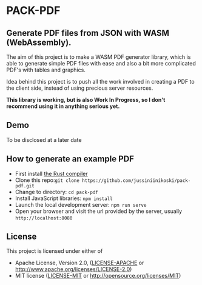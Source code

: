 # PACK-PDF
## Generate PDF files from JSON with WASM (WebAssembly).

The aim of this project is to make a WASM PDF generator library, which is able to generate simple PDF files with ease and also a bit more complicated PDF's with tables and graphics.

Idea behind this project is to push all the work involved in creating a PDF to the client side, instead of using precious server resources.

**This library is working, but is also Work In Progress, so I don't recommend using it in anything serious yet.**

## Demo

To be disclosed at a later date

## How to generate an example PDF

* First install [the Rust compiler](https://www.rust-lang.org)
* Clone this repo:```git clone https://github.com/jussiniinikoski/pack-pdf.git```
* Change to directory: ```cd pack-pdf```
* Install JavaScript libraries: ```npm install```
* Launch the local development server: ```npm run serve```
* Open your browser and visit the url provided by the server, usually ```http://localhost:8080```

## License

This project is licensed under either of

 * Apache License, Version 2.0, ([LICENSE-APACHE](LICENSE-APACHE) or
   http://www.apache.org/licenses/LICENSE-2.0)
 * MIT license ([LICENSE-MIT](LICENSE-MIT) or
   http://opensource.org/licenses/MIT)
